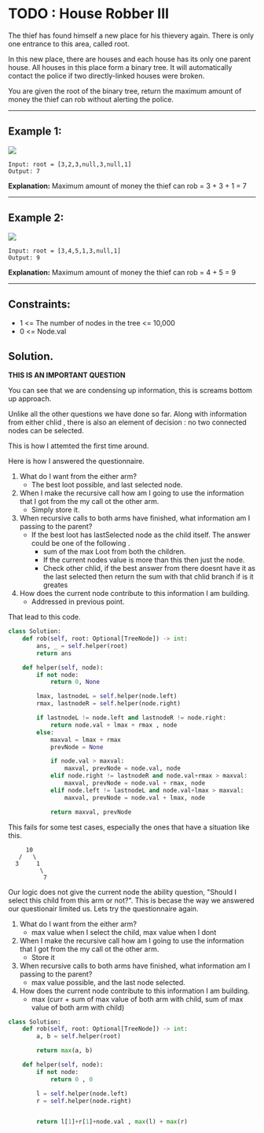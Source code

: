 # TODO : House Robber III

The thief has found himself a new place for his thievery again. There is only
one entrance to this area, called root.

In this new place, there are houses and each house has its only one parent
house. All houses in this place form a binary tree. It will automatically
contact the police if two directly-linked houses were broken.

You are given the root of the binary tree, return the maximum amount of money
the thief can rob without alerting the police.

---

## Example 1:

![](./images/2025-07-23-13-47-22.png)

```
Input: root = [3,2,3,null,3,null,1]
Output: 7
```

**Explanation:** Maximum amount of money the thief can rob = 3 + 3 + 1 = 7

---

## Example 2:

![](./images/2025-07-23-13-47-31.png)

```
Input: root = [3,4,5,1,3,null,1]
Output: 9
```

**Explanation:** Maximum amount of money the thief can rob = 4 + 5 = 9

---

## Constraints:

- 1 <= The number of nodes in the tree <= 10,000
- 0 <= Node.val

## Solution.

**THIS IS AN IMPORTANT QUESTION**

You can see that we are condensing up information, this is screams bottom up
approach.

Unlike all the other questions we have done so far. Along with information from
either chlid , there is also an element of decision : no two connected nodes can
be selected.

This is how I attemted the first time around.

Here is how I answered the questionnaire.

1. What do I want from the either arm?
   - The best loot possible, and last selected node.
2. When I make the recursive call how am I going to use the information that I
   got from the my call ot the other arm.
   - Simply store it.
3. When recursive calls to both arms have finished, what information am I
   passing to the parent?
   - If the best loot has lastSelected node as the child itself. The answer
     could be one of the following .
     - sum of the max Loot from both the children.
     - If the current nodes value is more than this then just the node.
     - Check other chlid, if the best answer from there doesnt have it as the
       last selected then return the sum with that chlid branch if is it greates
4. How does the current node contribute to this information I am building.
   - Addressed in previous point.

That lead to this code.

```python
class Solution:
    def rob(self, root: Optional[TreeNode]) -> int:
        ans, _ = self.helper(root)
        return ans

    def helper(self, node):
        if not node:
            return 0, None

        lmax, lastnodeL = self.helper(node.left)
        rmax, lastnodeR = self.helper(node.right)

        if lastnodeL != node.left and lastnodeR != node.right:
            return node.val + lmax + rmax , node
        else:
            maxval = lmax + rmax
            prevNode = None

            if node.val > maxval:
                maxval, prevNode = node.val, node
            elif node.right != lastnodeR and node.val+rmax > maxval:
                maxval, prevNode = node.val + rmax, node
            elif node.left != lastnodeL and node.val+lmax > maxval:
                maxval, prevNode = node.val + lmax, node

            return maxval, prevNode
```

This fails for some test cases, especially the ones that have a situation like
this.

```
     10
   /   \
  3     1
         \
          7

```

Our logic does not give the current node the ability question, "Should I select
this child from this arm or not?". This is becase the way we answered our
questionair limited us. Lets try the questionnaire again.

1. What do I want from the either arm?
   - max value when I select the child, max value when I dont
2. When I make the recursive call how am I going to use the information that I
   got from the my call ot the other arm.
   - Store it
3. When recursive calls to both arms have finished, what information am I
   passing to the parent?
   - max value possible, and the last node selected.
4. How does the current node contribute to this information I am building.
   - max (curr + sum of max value of both arm with child, sum of max value of
     both arm with child)

```python
class Solution:
    def rob(self, root: Optional[TreeNode]) -> int:
        a, b = self.helper(root)

        return max(a, b)

    def helper(self, node):
        if not node:
            return 0 , 0

        l = self.helper(node.left)
        r = self.helper(node.right)


        return l[1]+r[1]+node.val , max(l) + max(r)
```

